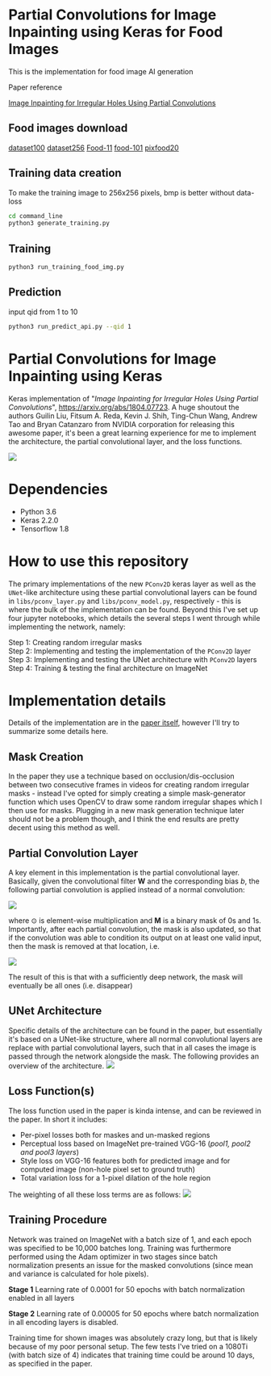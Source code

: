 # Partial Convolutions for Image Inpainting using Keras for Food Images
This is the implementation for food image AI generation 

Paper reference 

[Image Inpainting for Irregular Holes Using Partial Convolutions](https://arxiv.org/abs/1804.07723)


## Food images download
[dataset100](http://foodcam.mobi/dataset100.html)
[dataset256](http://foodcam.mobi/dataset256.html)
[Food-11](https://mmspg.epfl.ch/food-image-datasets)
[food-101](https://www.vision.ee.ethz.ch/datasets_extra/food-101/)
[pixfood20](https://github.com/pixnet/2018-pixnet-hackathon/blob/master/opendata/pixfood20.md)


## Training data creation
To make the training image to 256x256 pixels, bmp is better without data-loss
```bash
cd command_line
python3 generate_training.py
```

## Training
```bash
python3 run_training_food_img.py
```

## Prediction
input qid from 1 to 10
```bash
python3 run_predict_api.py --qid 1
```


# Partial Convolutions for Image Inpainting using Keras
Keras implementation of "*Image Inpainting for Irregular Holes Using Partial Convolutions*", https://arxiv.org/abs/1804.07723. A huge shoutout the authors Guilin Liu, Fitsum A. Reda, Kevin J. Shih, Ting-Chun Wang, Andrew Tao and Bryan Catanzaro from NVIDIA corporation for releasing this awesome paper, it's been a great learning experience for me to implement the architecture, the partial convolutional layer, and the loss functions. 

<img src='./data/images/sample_results.png' />

# Dependencies
* Python 3.6
* Keras 2.2.0
* Tensorflow 1.8

# How to use this repository
The primary implementations of the new `PConv2D` keras layer as well as the `UNet`-like architecture using these partial convolutional layers can be found in `libs/pconv_layer.py` and `libs/pconv_model.py`, respectively - this is where the bulk of the implementation can be found. Beyond this I've set up four jupyter notebooks, which details the several steps I went through while implementing the network, namely:

Step 1: Creating random irregular masks<br />
Step 2: Implementing and testing the implementation of the `PConv2D` layer<br />
Step 3: Implementing and testing the UNet architecture with `PConv2D` layers<br />
Step 4: Training & testing the final architecture on ImageNet

# Implementation details
Details of the implementation are in the [paper itself](https://arxiv.org/abs/1804.07723), however I'll try to summarize some details here.

## Mask Creation
In the paper they use a technique based on occlusion/dis-occlusion between two consecutive frames in videos for creating random irregular masks - instead I've opted for simply creating a simple mask-generator function which uses OpenCV to draw some random irregular shapes which I then use for masks. Plugging in a new mask generation technique later should not be a problem though, and I think the end results are pretty decent using this method as well.

## Partial Convolution Layer
A key element in this implementation is the partial convolutional layer. Basically, given the convolutional filter **W** and the corresponding bias *b*, the following partial convolution is applied instead of a normal convolution:

<img src='./data/images/eq1.PNG' />

where ⊙ is element-wise multiplication and **M** is a binary mask of 0s and 1s. Importantly, after each partial convolution, the mask is also updated, so that if the convolution was able to condition its output on at least one valid input, then the mask is removed at that location, i.e.

<img src='./data/images/eq2.PNG' />

The result of this is that with a sufficiently deep network, the mask will eventually be all ones (i.e. disappear)

## UNet Architecture
Specific details of the architecture can be found in the paper, but essentially it's based on a UNet-like structure, where all normal convolutional layers are replace with partial convolutional layers, such that in all cases the image is passed through the network alongside the mask. The following provides an overview of the architecture.
<img src='./data/images/architecture.png' />

## Loss Function(s)
The loss function used in the paper is kinda intense, and can be reviewed in the paper. In short it includes:

* Per-pixel losses both for maskes and un-masked regions
* Perceptual loss based on ImageNet pre-trained VGG-16 (*pool1, pool2 and pool3 layers*)
* Style loss on VGG-16 features both for predicted image and for computed image (non-hole pixel set to ground truth)
* Total variation loss for a 1-pixel dilation of the hole region

The weighting of all these loss terms are as follows:
<img src='./data/images/eq7.PNG' />

## Training Procedure
Network was trained on ImageNet with a batch size of 1, and each epoch was specified to be 10,000 batches long. Training was furthermore performed using the Adam optimizer in two stages since batch normalization presents an issue for the masked convolutions (since mean and variance is calculated for hole pixels).

**Stage 1**
Learning rate of 0.0001 for 50 epochs with batch normalization enabled in all layers

**Stage 2**
Learning rate of 0.00005 for 50 epochs where batch normalization in all encoding layers is disabled.

Training time for shown images was absolutely crazy long, but that is likely because of my poor personal setup. The few tests I've tried on a 1080Ti (with batch size of 4) indicates that training time could be around 10 days, as specified in the paper.
